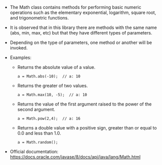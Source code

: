 - The Math class contains methods for performing basic numeric operations such as the elementary exponential, logarithm, square root, and trigonometric functions.
- It is observed that in this library there are methods with the same name (abs, min, max, etc) but that they have different types of parameters.
- Depending on the type of parameters, one method or another will be invoked.
- Examples:
    - Returns the absolute value of a value.
        ```
        a = Math.abs(-10);  // a: 10
        ```
        
    - Returns the greater of two values.
        ```
        a = Math.max(10, -5);  // a: 10
        ```
        
    - Returns the value of the first argument raised to the power of the second argument.
        ```
        a = Math.pow(2,4);  // a: 16
        ```
        
    - Returns a double value with a positive sign, greater than or equal to 0.0 and less than 1.0.
        ```
        a = Math.random();
        ```

- Official documentation: https://docs.oracle.com/javase/8/docs/api/java/lang/Math.html



